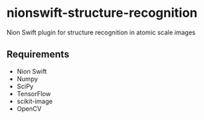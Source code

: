 # nionswift-structure-recognition
Nion Swift plugin for structure recognition in atomic scale images

Requirements
------------

* Nion Swift
* Numpy
* SciPy
* TensorFlow
* scikit-image
* OpenCV
